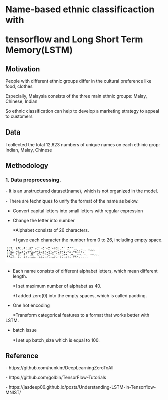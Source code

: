 <h1> Name-based ethnic classificaction with 
<p>tensorflow and Long Short Term Memory(LSTM)</p></h1>

<h2>Motivation</h2>

People with different ethnic groups differ in the cultural preference like food, clothes

Especially, Malaysia consists of the three main ethnic groups: Malay, Chinese, Indian

So ethnic classification can help to develop a marketing strategy to appeal to customers

<h2>Data</h2>

I collected the total 12,623 numbers of unique names on each ethinic grop: Indian, Malay, Chinese


<h2>Methodology</h2>

<h3>1. Data preprocessing.</h3>
<p>- It is an unstructured dataset(name), which is not organized in the model.</p> 
<p>- There are techniques to unify the format of the name as below.</p>

- Convert capital letters into small letters with regular expression

- Change the letter into number
<p>&nbsp;&nbsp;&nbsp;&nbsp;&nbsp;&nbsp;*Alphabet consists of 26 characters.</p>
<p>&nbsp;&nbsp;&nbsp;&nbsp;&nbsp;&nbsp;*I gave each character the number from 0 to 26, including empty space.</p>
<img src="vector.jpg" style="width:300px;height:50px;">

- Each name consists of different alphabet letters, which mean different length.
<p>&nbsp;&nbsp;&nbsp;&nbsp;&nbsp;&nbsp;*I set maximum number of alphabet as 40.</p> 
<p>&nbsp;&nbsp;&nbsp;&nbsp;&nbsp;&nbsp;*I added zero(0) into the empty spaces, which is called padding.</p>  
                                                    
- One hot encoding
<p>&nbsp;&nbsp;&nbsp;&nbsp;&nbsp;&nbsp;*Transform categorical features to a format that works better with LSTM.</p> 

- batch issue
<p>&nbsp;&nbsp;&nbsp;&nbsp;&nbsp;&nbsp;*I set up batch_size which is equal to 100.</p> 

<h2>Reference</h2>
<p>- https://github.com/hunkim/DeepLearningZeroToAll</p> 
<p>- https://github.com/golbin/TensorFlow-Tutorials</p> 
<p>- https://jasdeep06.github.io/posts/Understanding-LSTM-in-Tensorflow-MNIST/</p> 


